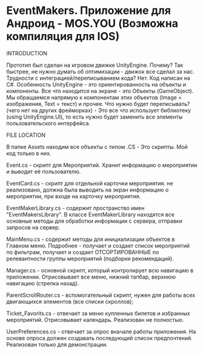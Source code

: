 # EventMakers. Приложение для Андроид - MOS.YOU (Возможна компиляция для IOS) 
INTRODUCTION

Прототип был сделан на игровом движке UnityEngine. Почему? Так быстрее, не нужно думать об оптимизации - движок все сделал за нас.
Трудности с интеграцией/переписыванием кода? Нет. Код написан на C#. Особенность UnityEngine - это ориентированность на объекты и компоненты.
Все что находится на экране - это Объекты (GameObject). Мы обращаемся напрямую к компонентам этих объектов (Image = изображения, Text = текст) и прочее.
Что нужно будет переписывать? (чего нет на других фрейморках) - Это все что использует библиотеку (using UnityEngine.UI), то есть нужно будет заменить все элементы пользовательского интерфейса.

FILE LOCATION

В папке Assets находим все объекты с типом .CS - Это скрипты. Мой код только в них.

Event.cs - скрипт для Мероприятий. Хранит информацию о мероприятии и выводит её пользователю.

EventCard.cs - скрипт для отдельной карточки мероприятия. не реализовано, должна была выводить на экран информацию о мероприятии, при входе на карточку мероприятия.

EventMakerLibrary.cs - содержит пространство имен "EventMakersLibrary". В классе EventMakerLibrary находятся все основные методы для обработки информации с сервера, отправки запросов на сервер. 

MainMenu.cs - содержит методы для инициализации объектов в Главном меню. Подробнее - получает и создает список мероприятий по фильтрам, получает и создает ОТСОРТИРОВАННЫЕ по релевантности группы мероприятий (подборки рекомендаций).

Manager.cs - основной скрипт, который контролирует всю навигацию в приложении. Отрисовывает все меню, нижний тапбар, верхнюю навигацию (стрелка назад).

ParentScrollRouter.cs - вспомогательный скрипт, нужен для работы всех двигающихся элементов (все списки скроллов);

Ticket_Favorits.cs - отвечает за меню купленных билетов и избранных мероприятий. Отрисовывает календарь. Реализован не полностью.

UserPreferences.cs - отвечает за опрос вначале работы приложения. На основе опроса должен создавать последующий список предпочтений. Реализован только для демонстрации.

